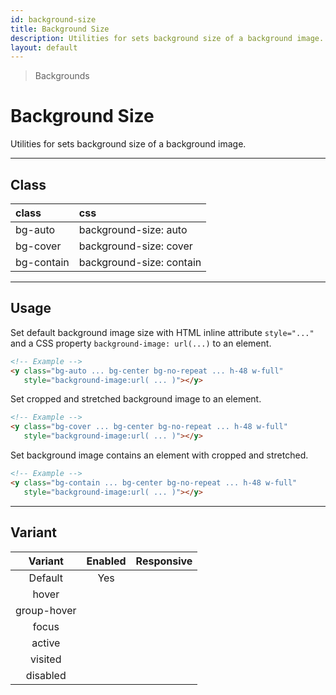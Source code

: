 ```yaml
---
id: background-size
title: Background Size
description: Utilities for sets background size of a background image.
layout: default
---
```


> Backgrounds

# Background Size

Utilities for sets background size of a background image.

---

## Class

| <span class="px-3 py-1 text-white bg-charcoal-100 rounded-full">class</span> | <span class="px-3 py-1 text-white bg-charcoal-100 rounded-full">css</span> |
|:--|:--|
| bg-auto | background-size: auto |
| bg-cover | background-size: cover |
| bg-contain | background-size: contain |

---

## Usage

Set default background image size with HTML inline attribute `style="..."` and a CSS property `background-image: url(...)` to an element.

<y class="my-2 mx-auto w-64 bg-red-200">
  <y class="h-48 w-full bg-auto bg-center bg-no-repeat"
     style="background-image:url(https://picsum.photos/400?=1)"></y>
</y>

```html
<!-- Example -->
<y class="bg-auto ... bg-center bg-no-repeat ... h-48 w-full"
   style="background-image:url( ... )"></y>
```

Set cropped and stretched background image to an element.

<y class="my-2 mx-auto w-64 bg-red-200">
  <y class="h-48 w-full bg-cover bg-center bg-no-repeat"
     style="background-image:url(https://picsum.photos/400?=1)"></y>
</y>

```html
<!-- Example -->
<y class="bg-cover ... bg-center bg-no-repeat ... h-48 w-full"
   style="background-image:url( ... )"></y>
```

Set background image contains an element with cropped and stretched.

<y class="my-2 mx-auto w-64 bg-red-200">
  <y class="h-48 w-full bg-contain bg-center bg-no-repeat"
     style="background-image:url(https://picsum.photos/400?=1)"></y>
</y>

```html
<!-- Example -->
<y class="bg-contain ... bg-center bg-no-repeat ... h-48 w-full"
   style="background-image:url( ... )"></y>
```

---

## Variant

| <span class="font-semibold underline">Variant</span> | <span class="font-semibold underline">Enabled</span> | <span class="font-semibold underline">Responsive</span> |
|:-:|:-:|:-:|
| Default | Yes | |
| hover| | |
| group-hover | | |
| focus | | |
| active | | |
| visited | | |
| disabled | | |